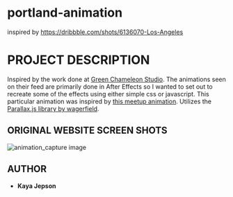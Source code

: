 # portland-animation
inspired by https://dribbble.com/shots/6136070-Los-Angeles

# PROJECT DESCRIPTION
Inspired by the work done at [Green Chameleon Studio](https://dribbble.com/greenchameleon "Green Chameleon Studio").
The animations seen on their feed are primarily done in After Effects so I wanted to set out to recreate some of the effects using either simple css or javascript.
This particular animation was inspired by [this meetup animation](https://dribbble.com/shots/6136070-Los-Angeles "Green Chameleon animation").
Utilizes the [Parallax.js library by wagerfield](https://github.com/wagerfield/parallax "parallax.js").


## ORIGINAL WEBSITE SCREEN SHOTS

![animation_capture image](/assets/capture_pdx.gif)

## AUTHOR

-   **Kaya Jepson**
